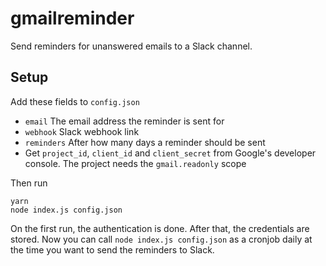 # gmailreminder

Send reminders for unanswered emails to a Slack channel.

## Setup

Add these fields to `config.json`

- `email` The email address the reminder is sent for
- `webhook` Slack webhook link
- `reminders` After how many days a reminder should be sent
- Get `project_id`, `client_id` and `client_secret` from Google's developer console. The project needs the `gmail.readonly` scope

Then run

```
yarn
node index.js config.json
```

On the first run, the authentication is done. After that, the credentials are stored.
Now you can call `node index.js config.json` as a cronjob daily at the time you want to send the reminders to Slack.
